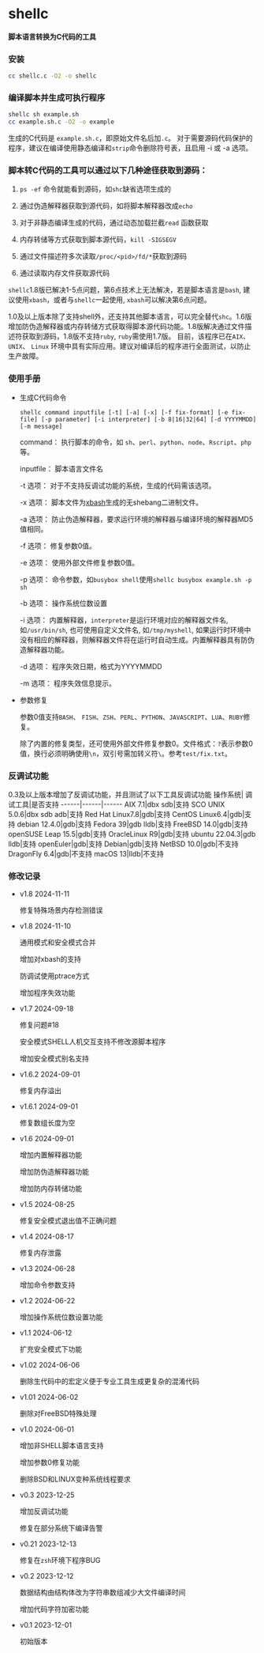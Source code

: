 # shellc
**脚本语言转换为C代码的工具**
### 安装
```bash
cc shellc.c -O2 -o shellc 
```
### 编译脚本并生成可执行程序
```bash
shellc sh example.sh
cc example.sh.c -O2 -o example
```
生成的C代码是 ```example.sh.c```，即原始文件名后加```.c```。
对于需要源码代码保护的程序，建议在编译使用静态编译和```strip```命令删除符号表，且启用 -i 或 -a 选项。

### 脚本转C代码的工具可以通过以下几种途径获取到源码：
  
  1. ```ps -ef``` 命令就能看到源码，如```shc```缺省选项生成的

  1. 通过伪造解释器获取到源代码，如将脚本解释器改成```echo```

  1. 对于非静态编译生成的代码，通过动态加载拦截```read``` 函数获取
  
  1. 内存转储等方式获取到脚本源代码，```kill -SIGSEGV ```

  1. 通过文件描述符多次读取```/proc/<pid>/fd/*```获取到源码

  1. 通过读取内存文件获取源代码

```shellc```1.8版已解决1-5点问题，第6点技术上无法解决，若是脚本语言是```bash```, 建议使用```xbash```，或者与```shellc```一起使用,  ```xbash```可以解决第6点问题。

1.0及以上版本除了支持shell外，还支持其他脚本语言，可以完全替代```shc```。1.6版增加防伪造解释器或内存转储方式获取得脚本源代码功能。1.8版解决通过文件描述符获取到源码，1.8版不支持```ruby```, ```ruby```需使用1.7版。
目前，该程序已在```AIX```、```UNIX```、 ```Linux``` 环境中具有实际应用。建议对编译后的程序进行全面测试，以防止生产故障。  

### 使用手册
- 生成C代码命令
 
   ```shellc command inputfile [-t] [-a] [-x] [-f fix-format] [-e fix-file] [-p parameter] [-i interpreter] [-b 8|16|32|64] [-d YYYYMMDD] [-m message]```  

    command：   执行脚本的命令，如 ```sh```、```perl```、```python```、```node```、```Rscript```、```php``` 等。
                
    inputfile： 脚本语言文件名

    -t 选项：   对于不支持反调试功能的系统，生成的代码需该选项。

    -x 选项：   脚本文件为[xbash](https://github.com/chenzhch/xbash)生成的无shebang二进制文件。

    -a 选项：   防止伪造解释器，要求运行环境的解释器与编译环境的解释器MD5值相同。

    -f 选项：   修复参数0值。

    -e 选项：   使用外部文件修复参数0值。  

    -p 选项：   命令参数，如```busybox shell```使用```shellc busybox example.sh -p sh``` 

    -b 选项：   操作系统位数设置

    -i 选项：   内置解释器，```interpreter```是运行环境对应的解释器文件名, 如```/usr/bin/sh```, 也可使用自定义文件名, 如```/tmp/myshell```, 如果运行时环境中没有相应的解释器，则解释器文件将在运行时自动生成。内置解释器具有防伪造解释器功能。

    -d 选项：   程序失效日期，格式为YYYYMMDD
    
    -m 选项：   程序失效信息提示。


- 参数修复  
       
    参数0值支持```BASH```、 ```FISH```、```ZSH```、```PERL```、```PYTHON```、```JAVASCRIPT```、```LUA```、```RUBY```修复。

    除了内置的修复类型，还可使用外部文件修复参数0。文件格式：```?```表示参数0值，换行必须明确使用```\n```，双引号需加转义符```\```。参考```test/fix.txt```。    
    

### 反调试功能
0.3及以上版本增加了反调试功能，并且测试了以下工具反调试功能
操作系统| 调试工具|是否支持
------|------|------
AIX 7.1|dbx sdb|支持
SCO UNIX 5.0.6|dbx sdb adb|支持
Red Hat Linux7.8|gdb|支持
CentOS Linux6.4|gdb|支持
debian 12.4.0|gdb|支持
Fedora 39|gdb lldb|支持
FreeBSD 14.0|gdb|支持
openSUSE Leap 15.5|gdb|支持
OracleLinux R9|gdb|支持
ubuntu 22.04.3|gdb lldb|支持
openEuler|gdb|支持
Debian|gdb|支持
NetBSD 10.0|gdb|不支持
DragonFly 6.4|gdb|不支持
macOS 13|lldb|不支持


### 修改记录

- v1.8 2024-11-11
  
  修复特殊场景内存检测错误

- v1.8 2024-11-10
  
  通用模式和安全模式合并

  增加对xbash的支持

  防调试使用ptrace方式

  增加程序失效功能


- v1.7 2024-09-18
  
  修复问题#18

  安全模式SHELL人机交互支持不修改源脚本程序

  增加安全模式别名支持

- v1.6.2 2024-09-01
  
  修复内存溢出

- v1.6.1 2024-09-01
  
  修复数组长度为空

- v1.6 2024-09-01

  增加内置解释器功能

  增加防伪造解释器功能

  增加防内存转储功能

- v1.5 2024-08-25

  修复安全模式退出值不正确问题

- v1.4 2024-08-17

  修复内存泄露

- v1.3 2024-06-28

  增加命令参数支持

- v1.2 2024-06-22

  增加操作系统位数设置功能

- v1.1 2024-06-12

  扩充安全模式下功能

- v1.02 2024-06-06

  删除生代码中的宏定义便于专业工具生成更复杂的混淆代码

- v1.01 2024-06-02

  删除对FreeBSD特殊处理

- v1.0 2024-06-01

  增加非SHELL脚本语言支持

  增加参数0修复功能

  删除BSD和LINUX变种系统线程要求

- v0.3 2023-12-25

  增加反调试功能
 
  修复在部分系统下编译告警

- v0.21 2023-12-13

  修复在```zsh```环境下程序BUG

- v0.2  2023-12-12

  数据结构由结构体改为字符串数组减少大文件编译时间

  增加代码字符加密功能

- v0.1  2023-12-01

  初始版本 
